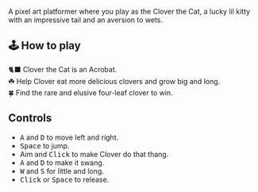 A pixel art platformer where you play as the Clover the Cat, a lucky lil kitty with an impressive tail and an aversion to wets.

## 🕹️ How to play

🐈‍⬛ Clover the Cat is an Acrobat.  
☘️ Help Clover eat more delicious clovers and grow big and long.  
🍀 Find the rare and elusive four-leaf clover to win.  

## Controls

* <kbd>A</kbd> and <kbd>D</kbd> to move left and right.  
* <kbd>Space</kbd> to jump.  
* Aim and <kbd>Click</kbd> to make Clover do that thang.  
* <kbd>A</kbd> and <kbd>D</kbd> to make it swang.  
* <kbd>W</kbd> and <kbd>S</kbd> for little and long.  
* <kbd>Click</kbd> or <kbd>Space</kbd> to release.  
